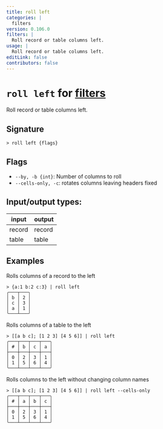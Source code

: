 ```yaml
---
title: roll left
categories: |
  filters
version: 0.106.0
filters: |
  Roll record or table columns left.
usage: |
  Roll record or table columns left.
editLink: false
contributors: false
---
```

<!-- This file is automatically generated. Please edit the command in https://github.com/nushell/nushell instead. -->

# `roll left` for [filters](/commands/categories/filters.md)

<div class='command-title'>Roll record or table columns left.</div>

## Signature

```> roll left {flags} ```

## Flags

 -  `--by, -b {int}`: Number of columns to roll
 -  `--cells-only, -c`: rotates columns leaving headers fixed


## Input/output types:

| input  | output |
| ------ | ------ |
| record | record |
| table  | table  |
## Examples

Rolls columns of a record to the left
```nu
> {a:1 b:2 c:3} | roll left
╭───┬───╮
│ b │ 2 │
│ c │ 3 │
│ a │ 1 │
╰───┴───╯
```

Rolls columns of a table to the left
```nu
> [[a b c]; [1 2 3] [4 5 6]] | roll left
╭───┬───┬───┬───╮
│ # │ b │ c │ a │
├───┼───┼───┼───┤
│ 0 │ 2 │ 3 │ 1 │
│ 1 │ 5 │ 6 │ 4 │
╰───┴───┴───┴───╯

```

Rolls columns to the left without changing column names
```nu
> [[a b c]; [1 2 3] [4 5 6]] | roll left --cells-only
╭───┬───┬───┬───╮
│ # │ a │ b │ c │
├───┼───┼───┼───┤
│ 0 │ 2 │ 3 │ 1 │
│ 1 │ 5 │ 6 │ 4 │
╰───┴───┴───┴───╯

```
